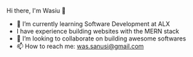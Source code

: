 Hi there, I'm Wasiu 👋
- 🌱 I’m currently learning Software Development at ALX
- I have experience building websites with the MERN stack
- 👯 I’m looking to collaborate on building awesome softwares
- 📫 How to reach me: was.sanusi@gmail.com
